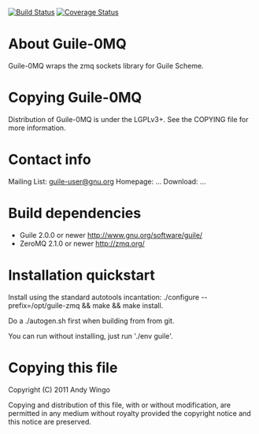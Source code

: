 [![Build Status](https://travis-ci.org/d-meiser/guile-zeromq-3.svg?branch=master)](https://travis-ci.org/d-meiser/guile-zeromq-3)
[![Coverage Status](https://coveralls.io/repos/github/d-meiser/guile-zeromq-3/badge.svg?branch=master)](https://coveralls.io/github/d-meiser/guile-zeromq-3?branch=master)

About Guile-0MQ
===============

Guile-0MQ wraps the zmq sockets library for Guile Scheme.


Copying Guile-0MQ
=================

Distribution of Guile-0MQ is under the LGPLv3+. See the COPYING file for
more information.


Contact info
============

  Mailing List: guile-user@gnu.org
  Homepage:     ...
  Download:     ...


Build dependencies
==================

* Guile 2.0.0 or newer
  http://www.gnu.org/software/guile/
* ZeroMQ 2.1.0 or newer
  http://zmq.org/


Installation quickstart
=======================

Install using the standard autotools incantation:
  ./configure --prefix=/opt/guile-zmq && make && make install.

Do a ./autogen.sh first when building from from git.

You can run without installing, just run './env guile'.


Copying this file
=================

Copyright (C) 2011 Andy Wingo <wingo pobox.com>

Copying and distribution of this file, with or without modification, are
permitted in any medium without royalty provided the copyright notice
and this notice are preserved.
